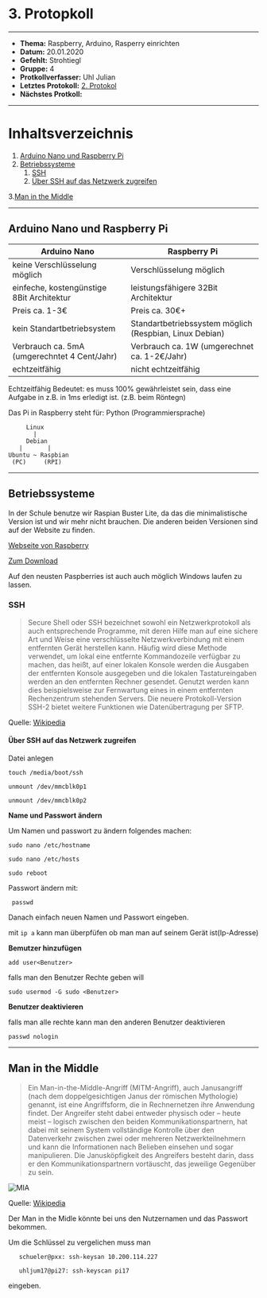 # 3. Protopkoll

------------------------------

* **Thema:** Raspberry, Arduino, Rasperry einrichten
* **Datum:** 20.01.2020
* **Gefehlt:** Strohtiegl
* **Gruppe:** 4
* **Protkollverfasser:** Uhl Julian
* **Letztes Protokoll:** [2. Protokol](https://github.com/HTLMechatronics/m17-3ahme-la1-sx/blob/uhljum17/uhljum17/protokolle/protkoll_2019-10-14_uhljum17.md)
* **Nächstes Protkoll:**

------------------------------

# Inhaltsverzeichnis
  1. [Arduino Nano und Raspberry Pi](Arduino-Nano-und-Raspberry-Pi)
  2. [Betriebssysteme](Betriebssysteme)
      1. [SSH](SSH)
      2. [Über SSH auf das Netzwerk zugreifen](Über-SSH-auf-das-Netzwerk-zugreifen)
      
  3.[Man in the Middle](Man-in-the-Middle)
      

------------------------------
## Arduino Nano und Raspberry Pi

  Arduino Nano                                | Raspberry Pi
  --------------------------------------------|-----------------------------------------
  keine Verschlüsselung möglich               | Verschlüsselung möglich
  einfeche, kostengünstige 8Bit Architektur   | leistungsfähigere 32Bit Architektur
  Preis ca. 1-3€                              | Preis ca. 30€+
  kein Standartbetriebsystem                  | Standartbetriebssystem möglich (Respbian, Linux Debian)
  Verbrauch ca. 5mA (umgerechntet 4 Cent/Jahr)| Verbrauch ca. 1W (umgerechnet ca. 1-2€/Jahr)
  echtzeitfähig                               | nicht echtzeitfähig 
  
  Echtzeitfähig Bedeutet: es muss 100% gewährleistet sein, dass eine Aufgabe in z.B. in 1ms erledigt ist. (z.B. beim Röntegn)
  
  Das Pi in Raspberry steht für: Python (Programmiersprache)
  
         Linux 
           |
         Debian
       |       |
    Ubuntu ~ Raspbian
     (PC)     (RPI)
 
--------------------------------------

## Betriebssysteme

  In der Schule benutze wir Raspian Buster Lite, da das die minimalistische Version ist und wir mehr nicht brauchen. Die anderen beiden     Versionen sind auf der Website zu finden.

[Webseite von Raspberry](https://www.raspberrypi.org) 

[Zum Download](https://www.raspberrypi.org/downloads)

Auf den neusten Paspberries ist auch auch möglich Windows laufen zu lassen.

### SSH

>Secure Shell oder SSH bezeichnet sowohl ein Netzwerkprotokoll als auch entsprechende Programme, mit deren Hilfe man auf eine sichere Art und Weise eine verschlüsselte Netzwerkverbindung mit einem entfernten Gerät herstellen kann. Häufig wird diese Methode verwendet, um lokal eine entfernte Kommandozeile verfügbar zu machen, das heißt, auf einer lokalen Konsole werden die Ausgaben der entfernten Konsole ausgegeben und die lokalen Tastatureingaben werden an den entfernten Rechner gesendet. Genutzt werden kann dies beispielsweise zur Fernwartung eines in einem entfernten Rechenzentrum stehenden Servers. Die neuere Protokoll-Version SSH-2 bietet weitere Funktionen wie Datenübertragung per SFTP. 

Quelle: [Wikipedia](https://de.wikipedia.org/wiki/Secure_Shell)

#### Über SSH auf das Netzwerk zugreifen
 
 Datei anlegen
   
    touch /media/boot/ssh
    
    unmount /dev/mmcblk0p1
    
    unmount /dev/mmcblk0p2
    

**Name und Passwort ändern**

Um Namen und passwort zu ändern folgendes machen:

    sudo nano /etc/hostname

    sudo nano /etc/hosts

    sudo reboot
    
Passwort ändern mit:

     passwd

Danach einfach neuen Namen und Passwort eingeben.

mit `ip a` kann man überpfüfen ob man man auf seinem Gerät ist(Ip-Adresse)


**Bemutzer hinzufügen**

    add user<Benutzer>
    
 falls man den Benutzer Rechte geben will
 
    sudo usermod -G sudo <Benutzer>

**Benutzer deaktivieren**

falls man alle rechte kann man den anderen Benutzer deaktivieren

    passwd nologin

-----------------------------

## Man in the Middle

>Ein Man-in-the-Middle-Angriff (MITM-Angriff), auch Janusangriff (nach dem doppelgesichtigen Janus der römischen Mythologie) genannt,    ist eine Angriffsform, die in Rechnernetzen ihre Anwendung findet. Der Angreifer steht dabei entweder physisch oder – heute meist –   logisch zwischen den beiden Kommunikationspartnern, hat dabei mit seinem System vollständige Kontrolle über den Datenverkehr zwischen zwei oder mehreren Netzwerkteilnehmern und kann die Informationen nach Belieben einsehen und sogar manipulieren. Die Janusköpfigkeit des Angreifers besteht darin, dass er den Kommunikationspartnern vortäuscht, das jeweilige Gegenüber zu sein. 


  ![MIA](http://wiki.cas.mcmaster.ca/images/3/38/Man_in_the_Middle.jpg)

Quelle: [Wikipedia](https://de.wikipedia.org/wiki/Man-in-the-Middle-Angriff)

Der Man in the Midle könnte bei uns den Nutzernamen und das Passwort bekommen.

Um die Schlüssel zu vergelichen muss man

       schueler@pxx: ssh-keysan 10.200.114.227
       
       uhljum17@pi27: ssh-keyscan pi17
       
       
eingeben.
